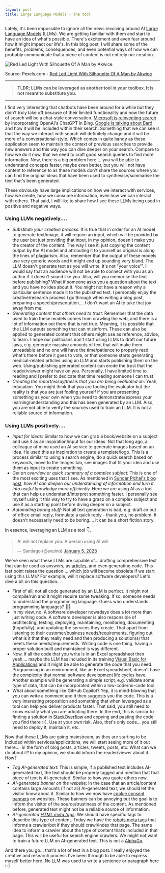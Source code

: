 ```yaml
---
layout: post
title: Large Language Models - the tool
---
```



Lately, it's been impossible to ignore all the news revolving around AI [Large Language Models](https://en.wikipedia.org/wiki/Wikipedia:Large_language_models) (LLMs). We are getting familiar with them and start to have an idea of what's possible. There's excitement and even fear around how it might impact our life's. In this blog post, I will share some of the benefits, problems, consequences, and even potential ways of how we can probably communicate that a piece of content is not entirely our creation.

![Red Led Light With Silhouette Of A Man by Akwice](https://images.pexels.com/photos/3094799/pexels-photo-3094799.jpeg?auto=compress&cs=tinysrgb&w=1260&h=750&dpr=1)

Source: Pexels.com - [Red Led Light With Silhouette Of A Man by Akwice](https://www.pexels.com/photo/red-led-light-with-silhouette-of-a-man-3094799/)  

----
> **TLDR; LLMs can be leveraged as another tool in your toolbox. It is not meant to substitute you.** 
----

I find very interesting that chatbots have been around for a while but they didn’t truly take off because of their limited functionality and now the future of search will be a chat-style conversation. [Microsoft is reinventing search](https://blogs.microsoft.com/blog/2023/02/07/reinventing-search-with-a-new-ai-powered-microsoft-bing-and-edge-your-copilot-for-the-web/) by incorporating OpenAI's ChatGPT in Bing. [Google is talking about Bard](https://blog.google/technology/ai/bard-google-ai-search-updates/) and how it will be included within their search. Something that we can see is that the way we interact with search will definitely change and it will be more of a conversational-style. Which comes in quite handy as these application seem to maintain the context of previous searches to provide new answers and this way you can dive deeper on your search. Compare to how we do it now, that we need to craft good search queries to find more information. Now, there is a big problem here.... you will be able to understand concepts faster, maybe even better, but you will not have content to reference to as these models don't share the sources where you can find the original ideas that have been used to synthesise/summarise the text that's been generated.

These obviously have large implications on how we interact with services, how we create, how we consume information, even how we can interact with others. That said, I will like to share how I see these LLMs being used in positive and negative ways.  

### Using LLMs negatively....

- _Substitute your creative process_: It is true that in order for an AI model to generate text/image, it will require an input, which will be provided by the user but just providing that input, in my opinion, doesn't make you the creator of the content. The way I see it, just copying the content output by the AI model and attributing it to yourself as original is along the lines of plagiarism. Also, remember that the output of these models use very generic words and it might end up sounding very bland. The LLM doesn't generate text as you will write, it's not "your voice'". I would say that an audience will not be able to connect with you as an author if it doesn't sound like you. Also, will you memorise the text before publishing? What if someone asks you a question about the text and you have no idea about it. You might not have a reason why a particular sentence made it to the published text. I personally enjoy the creative/research process I go through when writing a blog post, preparing a speech/presentation…. I don’t want an AI to take that joy away from me.  
- _Generating content that others need to trust_: Remember that the data used to train these models comes from crawling the web, and there is a lot of information out there that is not true. Meaning, it is possible that the LLM outputs something that can misinform. These can also be applied to generated content that others might use as reference, advice, to learn. I hope our politicians don't start using LLMs to draft our future laws, e.g. generate massive amounts of text that will make them unreadable and no one will have the time/patience to properly read what's there before it goes to vote, or that someone starts generating medical-related articles using an LLM and starts publishing them on the web. Using/publishing generated content can erode the trust that the reader/viewer might have on you. Personally, I have limited time to reading and I prefer to dedicate that time reading someone I can trust.
- _Creating the report/essay/thesis that you are being evaluated on_: Yeah, education. You might think that you are fooling the evaluator but the reality is that you are just fooling yourself if you are presenting something as your own when you need to demonstrate/express your learning/understanding and this has been generated by an LLM. Also, you are not able to verify the sources used to train an LLM. It is not a reliable source of information.

### Using LLMs positively....

- *Input for ideas*: Similar to how we can grab a book/website on a subject and use it as an inspiration/input for our ideas. Not that long ago, a colleague of mine used an AI service to generate images based on an idea. He used this as inspiration to create a template/logo. This is a process similar to using a search engine, do a quick search based on keywords, move to the Images tab, see images that fit your idea and use them as input to create something.  
- *Get an overview or quick summary of a complex subject:* This is one of the most exciting uses that I see. As mentioned in [Sundar Pichai's blog post](https://blog.google/technology/ai/bard-google-ai-search-updates/), *how AI can deepen our understanding of information and turn it into useful knowledge more efficiently.* Here we are using AI as a tool that can help us understand/interpret something faster. I personally see myself using it this way to try to have a grasp on a complex subject and use it as a starting point before diving deeper on a subject.  
- *Automating boring stuff:* Not all text generation is bad, e.g. draft an out of office email reply, formulate a quick reply - thank you, no problem. It doesn't necessarily need to be boring.... it can be a short fiction story.  

In essence, leveraging an LLM as a tool 👇.

<blockquote
 class="twitter-tweet"><p lang="en" dir="ltr">AI will not 
replace you. A person using AI will.</p>&mdash; Santiago 
(@svpino) <a 
href="https://twitter.com/svpino/status/1610984481342771200?ref_src=twsrc%5Etfw">January
 5, 2023</a></blockquote>
 

We've seen what these LLMs are capable of... drafting comprehensive text that can be used as answers, as [articles](https://gizmodo.com/cnet-chatgpt-ai-articles-publish-for-months-1849976921), and even generating code. This last point raises the question.... which job will become obsolete if we start using this LLMs? For example, will it replace software developers? Let's dive a bit on this question...
- First of all, not all code generated by an LLM is perfect. It might not compile/run and it might require some tweaking. If so, someone needs to understand the programming language. Guess who understands programming languages? 🧑‍💻  
- In my view, no. A software developer nowadays does a lot more than just writing code. A software developer is also responsible of architecting, testing, deploying, maintaining, monitoring, documenting (hopefully), and updating the services they create. That apart from listening to their customer/business needs/requirements, figuring out what is it that they really need and then producing a solution(s) that meets these needs/requirements. Writing code is one thing, having a proper solution built and maintained is way different.  
- Now, if all the code that you write is in an Excel spreadsheet then yeah.... maybe the LLM has included in its training [Visual Basic for Applications](https://learn.microsoft.com/en-us/office/vba/api/overview/excel/graph-visual-basic-reference) and it might be able to generate the code that you need. Programming in an environment, like an Excel spreadsheet, doesn't have the complexity that normal software development life cycles have. Another example will be generating a simple script, e.g. validate some type of data, that can be incorporated within a low-code/no-code tool.  
- What about something like GitHub Copilot? Yep, it is mind-blowing that you can write a comment and it then suggests you the code. This is a very interesting proposition and something that when leveraged as a tool can help you deliver products faster. That said, you still need to know exactly what you are adopting there. In the end, this is similar to finding a solution in [StackOverflow](https://stackoverflow.com/) and copying and pasting the code you find there :-). Use at your own risk. Also, that's only code... you still need to deploy it, maintain it, etc.

Now that these LLMs are going mainstream, as they are starting to be included within services/applications, we will start seeing more of it out there.... in the form of blog posts, articles, tweets, posts, etc. What can we do about it? In my opinion, we should inform the reader/viewer about it. How?  
- _Tag AI-generated text_: This is simple, if a published text includes AI-generated text, the text should be properly tagged and mention that that piece of text is AI-generated. Similar to how you quote others now.  
- _AI-generated banner on the website_: In the case that an article/content contains large amounts (if not all) AI-generated text, we should let the visitor know about it. Similar to how we now have [cookie consent banners](https://gdpr.eu/cookies/) on websites. These banners can be annoying but the goal is to inform the visitor of the source/trustiness of the content. As mentioned before, generated text might not be a reliable source of information.  
- _AI-generated [HTML meta tags](https://developer.mozilla.org/en-US/docs/Web/HTML/Element/meta)_: We should have specific tags to describe this type of content. Today we have the [robots meta tags](https://moz.com/learn/seo/robots-meta-directives) that informs a crawler/bot if they should crawl/index that page. The same idea to inform a crawler about the type of content that’s included in that page. This will be useful for search engine crawlers. We might not want to train a future LLM on AI-generated text. This is not a [AlphaGo](https://www.deepmind.com/research/highlighted-research/alphago).  

And there you go... that's a lot of text in a blog post. I really enjoyed the creative and research process I've been through to be able to express myself better here. No LLM was used to write a sentence or paragraph here :-)
